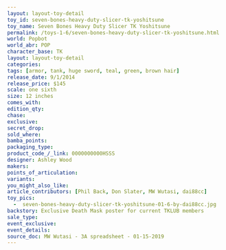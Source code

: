 ```yaml
---
layout: layout-toy-detail 
toy_id: seven-bones-heavy-duty-slicer-tk-yoshitsune
toy_name: Seven Bones Heavy Duty Slicer TK Yoshitsune
permalink: /toys-1-6/seven-bones-heavy-duty-slicer-tk-yoshitsune.html
world: Popbot
world_abr: POP
character_base: TK
layout: layout-toy-detail
categories: 
tags: [armor, tank, huge sword, teal, green, brown hair]
release_date: 9/1/2014
release_price: $145 
scale: one sixth
size: 12 inches
comes_with: 
edition_qty: 
chase: 
exclusive: 
secret_drop: 
sold_where: 
bamba_points: 
packaging_type: 
product_code_/_link: 0000000000HSSS
designer: Ashley Wood
makers: 
points_of_articulation: 
variants: 
you_might_also_like: 
article_contributors: [Phil Back, Don Slater, MW Wutasi, dai88cc]
toy_pics: 
  -  seven-bones-heavy-duty-slicer-tk-yoshitsune-01-6-by-dai88cc.jpg
backstory: Exclusive Death Mask poster for current TKLUB members
sale_type: 
event_exclusive: 
event_details: 
source_doc: MW Wutasi - 3A spreadsheet - 01-15-2019
---
```

